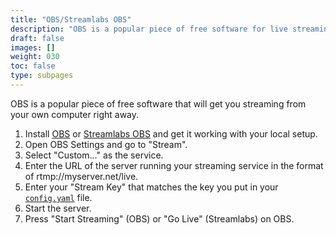 ```yaml
---
title: "OBS/Streamlabs OBS"
description: "OBS is a popular piece of free software for live streaming."
draft: false
images: []
weight: 030
toc: false
type: subpages
---
```


OBS is a popular piece of free software that will get you streaming from your own computer right away.

1. Install [OBS](https://obsproject.com/) or [Streamlabs OBS](https://streamlabs.com/) and get it working with your local setup.
1. Open OBS Settings and go to "Stream".
2. Select "Custom..." as the service.
3. Enter the URL of the server running your streaming service in the format of rtmp://myserver.net/live.
4. Enter your "Stream Key" that matches the key you put in your [`config.yaml`](/docs/configuration) file.
5. Start the server.
6. Press "Start Streaming" (OBS) or "Go Live" (Streamlabs) on OBS.
